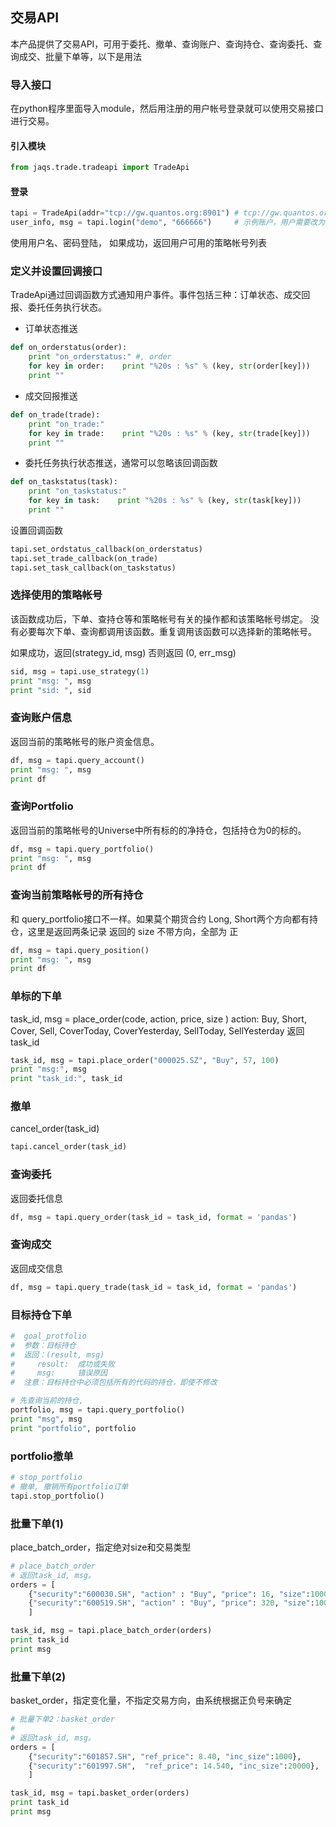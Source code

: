 ## 交易API

本产品提供了交易API，可用于委托、撤单、查询账户、查询持仓、查询委托、查询成交、批量下单等，以下是用法

### 导入接口

在python程序里面导入module，然后用注册的用户帐号登录就可以使用交易接口进行交易。

#### 引入模块

```python
from jaqs.trade.tradeapi import TradeApi
```
#### 登录
```python
tapi = TradeApi(addr="tcp://gw.quantos.org:8901") # tcp://gw.quantos.org:8901是仿真系统地址
user_info, msg = tapi.login("demo", "666666")     # 示例账户，用户需要改为自己注册的账户
```

使用用户名、密码登陆， 如果成功，返回用户可用的策略帐号列表

### 定义并设置回调接口

TradeApi通过回调函数方式通知用户事件。事件包括三种：订单状态、成交回报、委托任务执行状态。

- 订单状态推送
```python
def on_orderstatus(order):
    print "on_orderstatus:" #, order
    for key in order:    print "%20s : %s" % (key, str(order[key]))
    print ""
```

- 成交回报推送
```python
def on_trade(trade):
    print "on_trade:"
    for key in trade:    print "%20s : %s" % (key, str(trade[key]))
    print ""
```

- 委托任务执行状态推送，通常可以忽略该回调函数
```python
def on_taskstatus(task):
    print "on_taskstatus:"
    for key in task:    print "%20s : %s" % (key, str(task[key]))
    print ""
```

设置回调函数
```python
tapi.set_ordstatus_callback(on_orderstatus)
tapi.set_trade_callback(on_trade)
tapi.set_task_callback(on_taskstatus)
```

### 选择使用的策略帐号

该函数成功后，下单、查持仓等和策略帐号有关的操作都和该策略帐号绑定。
没有必要每次下单、查询都调用该函数。重复调用该函数可以选择新的策略帐号。

如果成功，返回(strategy_id, msg)
否则返回 (0, err_msg)
```python
sid, msg = tapi.use_strategy(1)
print "msg: ", msg
print "sid: ", sid    
```

### 查询账户信息
返回当前的策略帐号的账户资金信息。
```python
df, msg = tapi.query_account()
print "msg: ", msg
print df    
```

### 查询Portfolio
返回当前的策略帐号的Universe中所有标的的净持仓，包括持仓为0的标的。
```python
df, msg = tapi.query_portfolio()
print "msg: ", msg
print df    
```

### 查询当前策略帐号的所有持仓
和 query_portfolio接口不一样。如果莫个期货合约 Long, Short两个方向都有持仓，这里是返回两条记录
返回的 size 不带方向，全部为 正
```python
df, msg = tapi.query_position()
print "msg: ", msg
print df
```

### 单标的下单
task_id, msg = place_order(code, action, price, size )
action:  Buy, Short, Cover, Sell, CoverToday, CoverYesterday, SellToday, SellYesterday
返回 task_id

```python
task_id, msg = tapi.place_order("000025.SZ", "Buy", 57, 100)
print "msg:", msg
print "task_id:", task_id
```

### 撤单
cancel_order(task_id)
```python
tapi.cancel_order(task_id)
```

### 查询委托
返回委托信息
```python
df, msg = tapi.query_order(task_id = task_id, format = 'pandas')
```

### 查询成交
返回成交信息
```python
df, msg = tapi.query_trade(task_id = task_id, format = 'pandas')
```

### 目标持仓下单
```python
#  goal_protfolio
#  参数：目标持仓
#  返回：(result, msg)
#     result:  成功或失败
#     msg:     错误原因
#  注意：目标持仓中必须包括所有的代码的持仓，即使不修改

# 先查询当前的持仓, 
portfolio, msg = tapi.query_portfolio()
print "msg", msg
print "portfolio", portfolio
```

### portfolio撤单
```python
# stop_portfolio
# 撤单, 撤销所有portfolio订单
tapi.stop_portfolio()
````

### 批量下单(1)
place_batch_order，指定绝对size和交易类型
```python
# place_batch_order
# 返回task_id, msg。
orders = [ 
    {"security":"600030.SH", "action" : "Buy", "price": 16, "size":1000},
    {"security":"600519.SH", "action" : "Buy", "price": 320, "size":1000},
    ]

task_id, msg = tapi.place_batch_order(orders)
print task_id
print msg    
```

### 批量下单(2)
basket_order，指定变化量，不指定交易方向，由系统根据正负号来确定
```python
# 批量下单2：basket_order
#
# 返回task_id, msg。
orders = [ 
    {"security":"601857.SH", "ref_price": 8.40, "inc_size":1000},
    {"security":"601997.SH",  "ref_price": 14.540, "inc_size":20000},
    ]

task_id, msg = tapi.basket_order(orders)
print task_id
print msg
```
